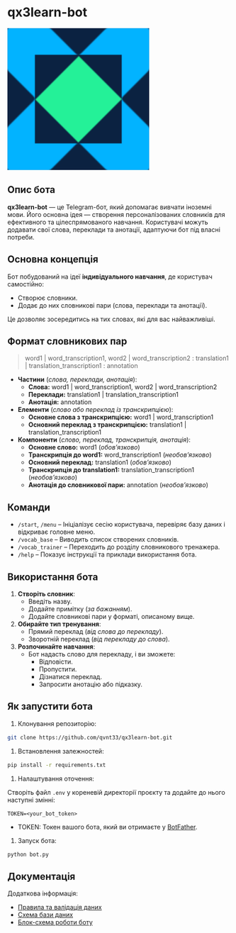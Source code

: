 # qx3learn-bot

![alt text](docs/images/icon.svg)
## Опис бота

**qx3learn-bot** — це Telegram-бот, який допомагає вивчати іноземні мови. Його основна ідея — створення персоналізованих словників для ефективного та цілеспрямованого навчання. Користувачі можуть додавати свої слова, переклади та анотації, адаптуючи бот під власні потреби.

## Основна концепція

Бот побудований на ідеї **індивідуального навчання**, де користувач самостійно:

- Створює словники.
- Додає до них словникові пари (слова, переклади та анотації).

Це дозволяє зосередитись на тих словах, які для вас найважливіші.

## Формат словникових пар

> word1 | word_transcription1, word2 | word_transcription2 : translation1 | translation_transcription1 : annotation
>
- **Частини** (*слова, переклади, анотація*):
    - **Слова:** word1 | word_transcription1, word2 | word_transcription2
    - **Переклади:** translation1 | translation_transcription1
    - **Анотація:** annotation
- **Елементи** (*слово або переклад із транскрипцією*):
    - **Основне слова з транскрипцією:** word1 | word_transcription1
    - **Основний переклад з транскрипцією:** translation1 | translation_transcription1
- **Компоненти** (*слово, переклад, транскрипція, анотація*):
    - **Основне слово:** word1 (*обовʼязково*)
    - **Транскрипція до word1:** word_transcription1 (*необовʼязково*)
    - **Основний переклад:** translation1 (*обовʼязково*)
    - **Транскрипція до translation1:** translation_transcription1 (*необовʼязково*)
    - **Анотація до словникової пари:** annotation (*необовʼязково*)

## Команди

- `/start`, `/menu` – Ініціалізує сесію користувача, перевіряє базу даних і відкриває головне меню.
- `/vocab_base` – Виводить список створених словників.
- `/vocab_trainer` – Переходить до розділу словникового тренажера.
- `/help` – Показує інструкції та приклади використання бота.

## Використання бота

1. **Створіть словник**:
    - Введіть назву.
    - Додайте примітку (*за бажанням*).
    - Додайте словникові пари у форматі, описаному вище.
2. **Обирайте тип тренування**:
    - Прямий переклад (*від слова до перекладу*).
    - Зворотній переклад (*від перекладу до слова*).
3. **Розпочинайте навчання**:
    - Бот надасть слово для перекладу, і ви зможете:
        - Відповісти.
        - Пропустити.
        - Дізнатися переклад.
        - Запросити анотацію або підказку.

## Як запустити бота

1. Клонування репозиторію:

```bash
git clone https://github.com/qvnt33/qx3learn-bot.git
```

1. Встановлення залежностей:

```bash
pip install -r requirements.txt
```

1. Налаштування оточення:

Створіть файл `.env` у кореневій директорії проєкту та додайте до нього наступні змінні:

```
TOKEN=<your_bot_token>
```

- TOKEN: Токен вашого бота, який ви отримаєте у [BotFather](https://core.telegram.org/bots#botfather).
1. Запуск бота:

```bash
python bot.py
```

## Документація

Додаткова інформація:

- [Правила та валідація даних](docs/rules_and_validations.md)
- [Схема бази даних](docs/database_scheme.png)
- [Блок-схема роботи боту](docs/bot_flowchart.png)
